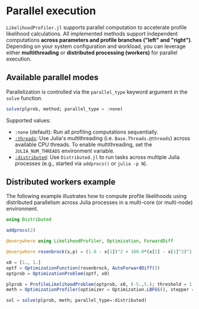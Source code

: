 # Parallel execution

`LikelihoodProfiler.jl` supports parallel computation to accelerate profile likelihood calculations. All implemented methods support independent computations **across parameters and profile branches ("left" and "right")**. Depending on your system configuration and workload, you can leverage either **multithreading** or **distributed processing (workers)** for parallel execution.

## Available parallel modes

Parallelization is controlled via the `parallel_type` keyword argument in the `solve` function.

```julia
solve(plprob, method; parallel_type = :none)
```

Supported values:

- `:none` (default): Run all profiling computations sequentially.
- [`:threads`](https://docs.julialang.org/en/v1/manual/multi-threading/): Use Julia's multithreading (i.e. `Base.Threads.@threads`) across available CPU threads. To enable multithreading, set the `JULIA_NUM_THREADS` environment variable.
- [`:distributed`](https://docs.julialang.org/en/v1/stdlib/Distributed/): Use `Distributed.jl` to run tasks across multiple Julia processes (e.g., started via `addprocs()` or `julia -p N`).

## Distributed workers example

The following example illustrates how to compute profile likelihoods using distributed parallelism across Julia processes in a multi-core (or multi-node) environment.
```julia
using Distributed

addprocs(2)

@everywhere using LikelihoodProfiler, Optimization, ForwardDiff

@everywhere rosenbrock(x,p) = (1.0 - x[1])^2 + 100.0*(x[2] - x[1]^2)^2

x0 = [1., 1.]
optf = OptimizationFunction(rosenbrock, AutoForwardDiff())
optprob = OptimizationProblem(optf, x0)

plprob = ProfileLikelihoodProblem(optprob, x0, (-5.,5.); threshold = 1.0)
meth = OptimizationProfiler(optimizer = Optimization.LBFGS(), stepper = FixedStep(; initial_step=0.1))

sol = solve(plprob, meth; parallel_type=:distributed)
```